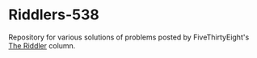 # Riddlers-538
 Repository for various solutions of problems posted by FiveThirtyEight's [The Riddler](https://fivethirtyeight.com/tag/the-riddler/) column.
